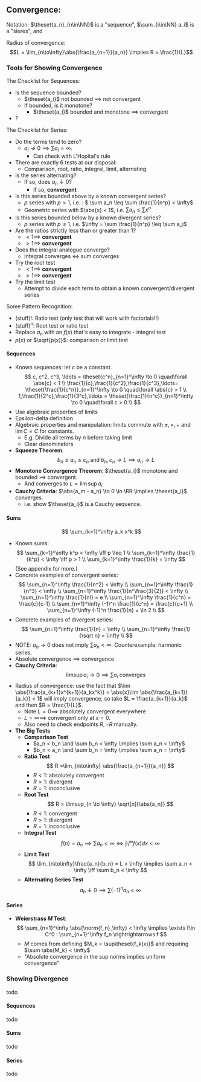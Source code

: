 ## Convergence:

Notation: $\theset{a_n}_{n\in\NN}$ is a "sequence", $\sum_{i\in\NN} a_i$ is a "sieres", and

Radius of convergence: $$L = \lim_{n\to\infty}\abs{\frac{a_{n+1}}{a_n}} \implies R = \frac{1}{L}$$

### Tools for Showing Convergence

The Checklist for Sequences:
- Is the sequence bounded?
	- $\theset{a_i}$ not bounded $\implies$ not convergent
	- If bounded, is it monotone?
		- $\theset{a_i}$  bounded and monotone $\implies$ convergent
- ?

The Checklist for Series:
- Do the terms tend to zero?
	- $a_i \not\to 0 \implies \sum a_i = \infty$.
		- Can check with L'Hopital's rule
- There are exactly 6 tests at our disposal:
	- Comparison, root, ratio, integral, limit, alternating
- Is the series alternating?
	- If so, does $a_n \downarrow 0$?
		- If so, **convergent**
- Is this series bounded above by a known convergent series?
	- $p$ series with $p>1$, i.e. : $ \sum a_n \leq \sum \frac{1}{n^p} < \infty$
	- Geometric series with $\abs{x} < 1$, i.e. $\sum a_n \leq \sum x^n$
- Is this series bounded below by a known divergent series?
	- $p$ series with $p\leq 1$, i.e. $\infty = \sum \frac{1}{n^p} \leq \sum a_i$
- Are the ratios strictly less than or greater than 1?
	- $<1 \implies$ **convergent**
	- $>1 \implies$ **convergent**
- Does the integral analogue converge?
	- Integral converges $\iff$ sum converges
- Try the root test
	- $<1 \implies$ **convergent**
	- $>1 \implies$ **convergent**
- Try the limit test
	- Attempt to divide each term to obtain a known convergent/divergent series

Some Pattern Recognition:
- $(\text{stuff})!$: Ratio test (only test that will work with factorials!!)
- $(\text{stuff})^n$: Root test or ratio test
- Replace $a_n$ with an $f(x)$ that's easy to integrate - integral test
- $p(x)$ or $\sqrt{p(x)}$: comparison or limit test

#### Sequences
- Known sequences: let $c$ be a constant.
	$$
	c, c^2, c^3, \ldots = \theset{c^n}_{n=1}^\infty \to 0 \quad\forall \abs{c} < 1 \\
	\frac{1}{c},\frac{1}{c^2},\frac{1}{c^3},\ldots= \theset{\frac{1}{c^n}}_{n=1}^\infty \to 0 \quad\forall  \abs{c} > 1 \\
	1,\frac{1}{2^c},\frac{1}{3^c},\ldots = \theset{\frac{1}{n^c}}_{n=1}^\infty \to 0 \quad\forall c > 0 \\
	$$
- Use algebraic properties of limits
- Epsilon-delta definition
- Algebraic properties and manipulation: limits commute with $\pm, \times, \div$ and $\lim C = C$ for constants.
	- E.g. Divide all terms by $n$ before taking limit
	- Clear denominators
- **Squeeze Theorem**:
	$$b_n \leq a_n \leq c_n \text{ and } b_n,c_n \to L \implies a_n \to L$$
- **Monotone Convergence Theorem**: $\theset{a_i}$ monotone and bounded $\implies$ convergent.
	- And converges to $L = \lim\sup a_i$
- **Cauchy Criteria**: $\abs{a_m - a_n} \to 0 \in \RR \implies \theset{a_i}$ converges.
	- i.e. show $\theset{a_i}$ is a Cauchy sequence.

#### Sums
$$ 
\sum_{k=1}^\infty a_k x^k
$$
- Known sums:
	$$
	\sum_{k=1}^\infty k^p < \infty \iff p \leq 1 \\
	\sum_{k=1}^\infty \frac{1}{k^p} < \infty \iff p > 1 \\
	\sum_{k=1}^\infty \frac{1}{k} = \infty
	$$
	(See appendix for more.)
- Concrete examples of convergent series:
	$$
	\sum_{n=1}^\infty \frac{1}{n^2} < \infty \\
	\sum_{n=1}^\infty \frac{1}{n^3} < \infty \\
	\sum_{n=1}^\infty \frac{1}{n^\frac{3}{2}} < \infty \\
	\sum_{n=1}^\infty \frac{1}{n!}  = e \\
	\sum_{n=1}^\infty \frac{1}{c^n} = \frac{c}{c-1} \\
	\sum_{n=1}^\infty (-1)^n \frac{1}{c^n} = \frac{c}{c+1} \\
	\sum_{n=1}^\infty (-1)^n \frac{1}{n} = \ln 2 \\
	$$
- Concrete examples of divergent series:
	$$
	\sum_{n=1}^\infty \frac{1}{n} = \infty \\
	\sum_{n=1}^\infty \frac{1}{\sqrt n} = \infty \\
	$$
- NOTE: $a_n\to 0$ does not imply $\sum a_n < \infty$. Counterexample: harmonic series.
- Absolute convergence $\implies$ convergence
- **Cauchy Criteria**:
	$$
	\limsup a_i \to 0 \implies \sum a_i \text{ converges }
	$$
- Radius of convergence: use the fact that $\lim \abs{\frac{a_{k+1}x^{k+1}}{a_kx^k}} = \abs{x}\lim \abs{\frac{a_{k+1}}{a_k}} < 1$ will imply convergence, so take $L = \frac{a_{k+1}}{a_k}$ and then $R = \frac{1}{L}$.
	- Note $L=0 \implies$ absolutely convergent everywhere
	- $L = \infty \implies$ convergent only at $x=0$.
	- Also need to check endpoints $R, -R$ manually.
- **The Big Tests**
	- **Comparison Test**
		- $a_n < b_n \and \sum b_n < \infty \implies \sum a_n < \infty$
		- $b_n < a_n \and \sum b_n = \infty \implies \sum a_n = \infty$
	- **Ratio Test**
		$$
		R =\lim_{n\to\infty} \abs{\frac{a_{n+1}}{a_n}}
		$$
		- $R < 1$: absolutely convergent
		- $R > 1$: divergent
		- $R = 1$: inconclusive
	- **Root Test**
		$$
		R = \limsup_{n \to \infty} \sqrt[n]{\abs{a_n}}
		$$
		- $R < 1$: convergent
		- $R > 1$: divergent
		- $R = 1$: inconclusive
	- **Integral Test**
		$$
		f(n) = a_n \implies \sum a_n < \infty \iff \int_1^\infty f(x) dx < \infty
		$$
	- **Limit Test**
		$$
		\lim_{n\to\infty}\frac{a_n}{b_n} = L < \infty \implies \sum a_n < \infty \iff \sum b_n < \infty
		$$
	- **Alternating Series Test**
		$$
		a_n \downarrow 0 \implies \sum (-1)^n a_n < \infty
		$$

#### Series
- **Weierstrass $M$ Test**:
	 $$ 
	 \sum_{n=1}^\infty \abs{\norm{f_n}_\infty} < \infty 
	 \implies \exists f\in C^0 : \sum_{n=1}^\infty f_n \rightrightarrows f
	 $$
	- $M$ comes from defining $M_k = \sup\theset{f_k(x)}$ and requiring $\sum \abs{M_k} < \infty$
	- "Absolute convergence in the sup norms implies uniform convergence"

### Showing Divergence
todo

#### Sequences
todo


#### Sums
todo

#### Series
todo